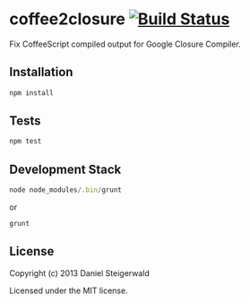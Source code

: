 # coffee2closure [![Build Status](https://secure.travis-ci.org/Steida/coffee2closure.png?branch=master)](http://travis-ci.org/Steida/coffee2closure)

Fix CoffeeScript compiled output for Google Closure Compiler.

## Installation
   ```javascript
   npm install
   ```

## Tests
   ```javascript
   npm test
   ```

## Development Stack
   ```javascript
   node node_modules/.bin/grunt
   ```
   or
   ```javascript
   grunt
   ```

## License
Copyright (c) 2013 Daniel Steigerwald

Licensed under the MIT license.